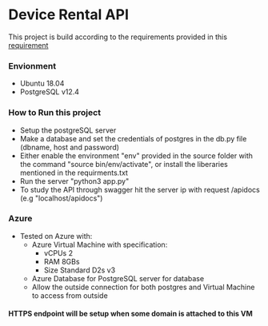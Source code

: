 # Device Rental API

This project is build according to the requirements provided in this [requirement](api-details.txt)

### Envionment
* Ubuntu 18.04
* PostgreSQL v12.4


### How to Run this project
* Setup the postgreSQL server
* Make a database and set the credentials of postgres in the db.py file (dbname, host and password)
* Either enable the environment "env" provided in the source folder with the command "source bin/env/activate", or install the liberaries mentioned in the requirments.txt
* Run the server "python3 app.py"
* To study the API through swagger hit the server ip with request /apidocs (e.g "localhost/apidocs") 


### Azure

* Tested on Azure with:
    *   Azure Virtual Machine with specification:
        -   vCPUs 2
        -   RAM 8GBs
        -   Size Standard D2s v3
    *   Azure Database for PostgreSQL server for database
    *   Allow the outside connection for both postgres and Virtual Machine to access from outside

#### HTTPS endpoint will be setup when some domain is attached to this VM

